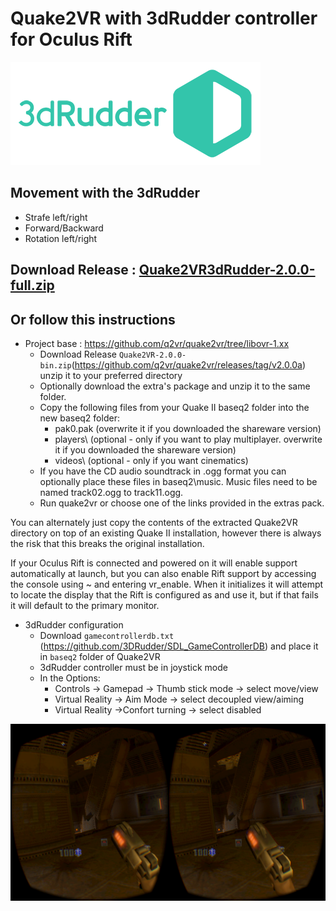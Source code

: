 # Quake2VR with 3dRudder controller for Oculus Rift

![logo](3dR_Logo.png)

## Movement with the 3dRudder
* Strafe left/right
* Forward/Backward
* Rotation left/right

## Download Release : [Quake2VR3dRudder-2.0.0-full.zip](https://github.com/3DRudder/Quake2VR/releases/latest)

## Or follow this instructions
* Project base : https://github.com/q2vr/quake2vr/tree/libovr-1.xx
  * Download Release ```Quake2VR-2.0.0-bin.zip```(https://github.com/q2vr/quake2vr/releases/tag/v2.0.0a) unzip it to your preferred directory
  * Optionally download the extra's package and unzip it to the same folder.
  * Copy the following files from your Quake II baseq2 folder into the new baseq2 folder:
    * pak0.pak (overwrite it if you downloaded the shareware version)
    * players\ (optional - only if you want to play multiplayer. overwrite it if you downloaded the shareware version)
    * videos\ (optional - only if you want cinematics)
  * If you have the CD audio soundtrack in .ogg format you can optionally place these files in baseq2\music\. Music files need to be named track02.ogg to track11.ogg.
  * Run quake2vr or choose one of the links provided in the extras pack.
  
You can alternately just copy the contents of the extracted Quake2VR directory on top of an existing Quake II installation, however there is always the risk that this breaks the original installation.

If your Oculus Rift is connected and powered on it will enable support automatically at launch, but you can also enable Rift support by accessing the console using ~ and entering vr_enable. When it initializes it will attempt to locate the display that the Rift is configured as and use it, but if that fails it will default to the primary monitor.

* 3dRudder configuration
  * Download ```gamecontrollerdb.txt``` (https://github.com/3DRudder/SDL_GameControllerDB) and place it in ```baseq2``` folder of Quake2VR
  * 3dRudder controller must be in joystick mode
  * In the Options:
    * Controls -> Gamepad -> Thumb stick mode -> select move/view
    * Virtual Reality -> Aim Mode -> select decoupled view/aiming
    * Virtual Reality ->Confort turning -> select disabled     
  

![Screen](Screen.png)
